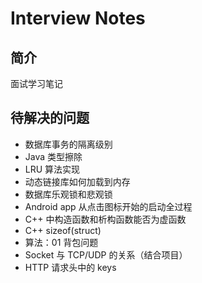 # Interview Notes
## 简介
面试学习笔记

## 待解决的问题
* 数据库事务的隔离级别
* Java 类型擦除
* LRU 算法实现
* 动态链接库如何加载到内存
* 数据库乐观锁和悲观锁
* Android app 从点击图标开始的启动全过程
* C++ 中构造函数和析构函数能否为虚函数
* C++ sizeof(struct)
* 算法：01 背包问题
* Socket 与 TCP/UDP 的关系（结合项目）
* HTTP 请求头中的 keys